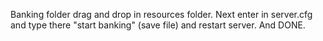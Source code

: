 Banking folder drag and drop in resources folder.
Next enter in server.cfg and type there "start banking" (save file) and restart server. 
And DONE.
